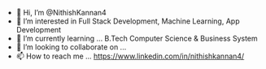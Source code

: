 - 👋 Hi, I’m @NithishKannan4
- 👀 I’m interested in Full Stack Development, Machine Learning, App Development
- 🌱 I’m currently learning ... B.Tech Computer Science & Business System 
- 💞️ I’m looking to collaborate on ...
- 📫 How to reach me ... https://www.linkedin.com/in/nithishkannan4/

<!---
NithishKannan4/NithishKannan4 is a ✨ special ✨ repository because its `README.md` (this file) appears on your GitHub profile.
You can click the Preview link to take a look at your changes.
--->
